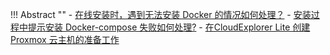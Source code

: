 
!!! Abstract ""
    - [在线安装时，遇到无法安装 Docker 的情况如何处理？](https://kb.fit2cloud.com/?p=694d8f71-7e43-4f5c-9f27-e170abca9e95)
    - [安装过程中提示安装 Docker-compose 失败如何处理?](https://kb.fit2cloud.com/?p=53ef6b24-e448-47b4-92f6-380a1ac7fbe7)
    - [在CloudExplorer Lite 创建 Proxmox 云主机的准备工作]()
    